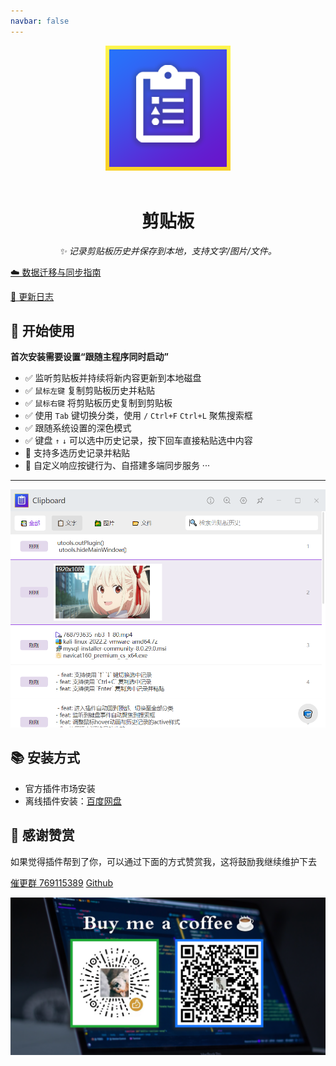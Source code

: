 ```yaml
---
navbar: false
---
```


<div align="center">
  <img src="./assets/logo.png" alt="logo" />
  <br></br>
  <h1>剪贴板</h1>
  <i>✨ 记录剪贴板历史并保存到本地，支持文字/图片/文件。</i>
</div>

[☁️ 数据迁移与同步指南](./guide/README.md)

[🚚 更新日志](./log/README.md)

## 🔰 开始使用

**首次安装需要设置“跟随主程序同时启动”**

- ✅ 监听剪贴板并持续将新内容更新到本地磁盘
- ✅ `鼠标左键` 复制剪贴板历史并粘贴
- ✅ `鼠标右键` 将剪贴板历史复制到剪贴板
- ✅ 使用 `Tab` 键切换分类，使用 `/`  `Ctrl+F` `Ctrl+L` 聚焦搜索框
- ✅ 跟随系统设置的深色模式
- ✅ 键盘 `↑` `↓` 可以选中历史记录，按下回车直接粘贴选中内容
- 🎁 支持多选历史记录并粘贴
- 🎁 自定义响应按键行为、自搭建多端同步服务 ···

--------

![](./assets/img1.png)

## 📚 安装方式

- 官方插件市场安装
- 离线插件安装：[百度网盘](https://pan.baidu.com/s/14GJIXWDU2F4jsqDDq73aFg?pwd=Ziuc)

## 💝 感谢赞赏

如果觉得插件帮到了你，可以通过下面的方式赞赏我，这将鼓励我继续维护下去

[催更群 769115389](https://qm.qq.com/cgi-bin/qm/qr?k=9qfHKTaQuWqYN1ys1yiQPdJ4iIlHwgL5&jump_from=webapi)  [Github](https://github.com/ZiuChen)

![](./assets/donate.png)